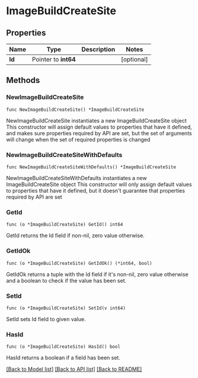 # ImageBuildCreateSite

## Properties

Name | Type | Description | Notes
------------ | ------------- | ------------- | -------------
**Id** | Pointer to **int64** |  | [optional] 

## Methods

### NewImageBuildCreateSite

`func NewImageBuildCreateSite() *ImageBuildCreateSite`

NewImageBuildCreateSite instantiates a new ImageBuildCreateSite object
This constructor will assign default values to properties that have it defined,
and makes sure properties required by API are set, but the set of arguments
will change when the set of required properties is changed

### NewImageBuildCreateSiteWithDefaults

`func NewImageBuildCreateSiteWithDefaults() *ImageBuildCreateSite`

NewImageBuildCreateSiteWithDefaults instantiates a new ImageBuildCreateSite object
This constructor will only assign default values to properties that have it defined,
but it doesn't guarantee that properties required by API are set

### GetId

`func (o *ImageBuildCreateSite) GetId() int64`

GetId returns the Id field if non-nil, zero value otherwise.

### GetIdOk

`func (o *ImageBuildCreateSite) GetIdOk() (*int64, bool)`

GetIdOk returns a tuple with the Id field if it's non-nil, zero value otherwise
and a boolean to check if the value has been set.

### SetId

`func (o *ImageBuildCreateSite) SetId(v int64)`

SetId sets Id field to given value.

### HasId

`func (o *ImageBuildCreateSite) HasId() bool`

HasId returns a boolean if a field has been set.


[[Back to Model list]](../README.md#documentation-for-models) [[Back to API list]](../README.md#documentation-for-api-endpoints) [[Back to README]](../README.md)


